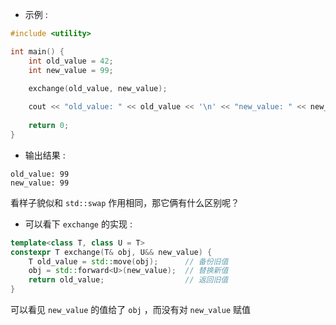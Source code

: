 
- 示例 : 
```cpp
#include <utility>

int main() {
	int old_value = 42;
	int new_value = 99;

    exchange(old_value, new_value);
    
    cout << "old_value: " << old_value << '\n' << "new_value: " << new_value << endl;
    
    return 0;
}
```

- 输出结果 : 
```Shell
old_value: 99
new_value: 99
```

看样子貌似和 `std::swap` 作用相同，那它俩有什么区别呢？

- 可以看下 `exchange` 的实现 : 
```cpp
template<class T, class U = T>
constexpr T exchange(T& obj, U&& new_value) {
    T old_value = std::move(obj);      // 备份旧值
    obj = std::forward<U>(new_value);  // 替换新值
    return old_value;                  // 返回旧值
}
```

可以看见 `new_value` 的值给了 `obj` ，而没有对 `new_value` 赋值